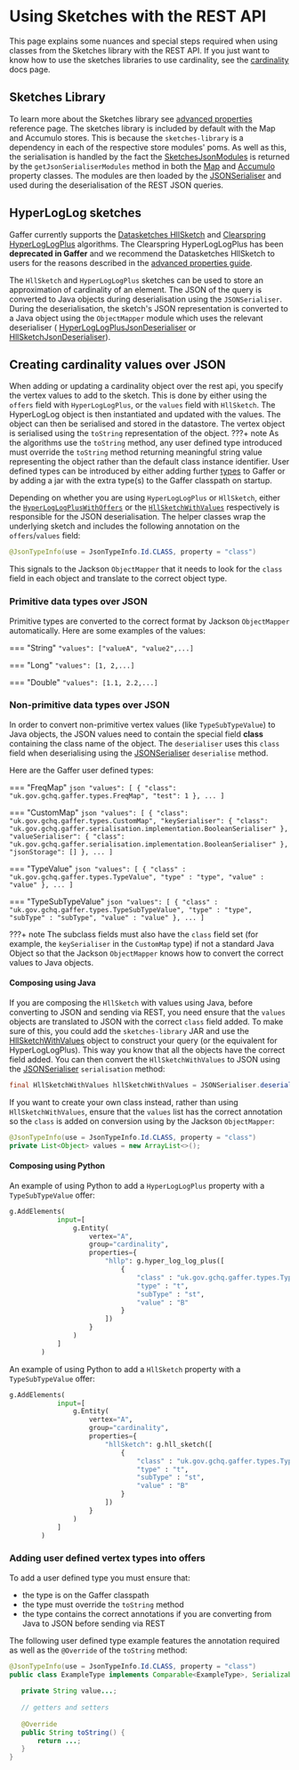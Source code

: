 # Using Sketches with the REST API

This page explains some nuances and special steps required when using classes from the Sketches library with the REST API. If you just want to know how to use the sketches libraries to
use cardinality, see the [cardinality](../getting-started/guide/cardinality.md) docs page.

## Sketches Library

To learn more about the Sketches library see [advanced properties](../../reference/properties-guide/advanced.md) reference page. 
The sketches library is included by default with the Map and Accumulo stores. This is because the `sketches-library` is a dependency in each of
the respective store modules' poms. As well as this, the serialisation is handled by the fact the 
[SketchesJsonModules](https://github.com/gchq/Gaffer/blob/gaffer2-2.0.0/library/sketches-library/src/main/java/uk/gov/gchq/gaffer/sketches/serialisation/json/SketchesJsonModules.java) 
is returned by the `getJsonSerialiserModules` method in both the 
[Map](https://github.com/gchq/Gaffer/blob/gaffer2-2.0.0/store-implementation/map-store/src/main/java/uk/gov/gchq/gaffer/mapstore/MapStoreProperties.java#L127) 
and [Accumulo](https://github.com/gchq/Gaffer/blob/gaffer2-2.0.0/store-implementation/accumulo-store/src/main/java/uk/gov/gchq/gaffer/accumulostore/AccumuloProperties.java#L468) 
property classes. The modules are then loaded by the [JSONSerialiser](https://gchq.github.io/Gaffer/uk/gov/gchq/gaffer/jsonserialisation/JSONSerialiser.html) 
and used during the deserialisation of the REST JSON queries.

## HyperLogLog sketches

Gaffer currently supports the [Datasketches HllSketch](https://github.com/apache/datasketches-java/blob/master/src/main/java/org/apache/datasketches/hll/HllSketch.java) and [Clearspring HyperLogLogPlus](https://github.com/addthis/stream-lib/blob/master/src/main/java/com/clearspring/analytics/stream/cardinality/HyperLogLogPlus.java) algorithms. The Clearspring HyperLogLogPlus has been **deprecated in Gaffer** and we recommend the Datasketches HllSketch to users for the reasons described in the [advanced properties guide](../reference/properties-guide/advanced.md#hyperloglogplus).  

The `HllSketch` and `HyperLogLogPlus` sketches can be used to store an approximation of 
cardinality of an element. The JSON of the query is converted to Java 
objects during deserialisation using the `JSONSerialiser`. During the 
deserialisation, the sketch's JSON representation is converted to a Java 
object using the `ObjectMapper` module which uses the relevant deserialiser (
[HyperLogLogPlusJsonDeserialiser](https://github.com/gchq/Gaffer/blob/develop/library/sketches-library/src/main/java/uk/gov/gchq/gaffer/sketches/clearspring/cardinality/serialisation/json/HyperLogLogPlusJsonDeserialiser.java) or [HllSketchJsonDeserialiser](https://github.com/gchq/Gaffer/blob/develop/library/sketches-library/src/main/java/uk/gov/gchq/gaffer/sketches/datasketches/cardinality/serialisation/json/HllSketchJsonDeserialiser.java)).

## Creating cardinality values over JSON

When adding or updating a cardinality object over the rest api, you specify the vertex values to add to the sketch. 
This is done by either using the `offers` field with `HyperLogLogPlus`, or the `values` field with `HllSketch`. 
The HyperLogLog object is then instantiated and updated with
the values. The object can then be serialised and stored in the datastore. 
The vertex object is serialised using the `toString` representation of the object.
???+ note
    As the algorithms use the `toString` method, any user defined type 
    introduced must override the `toString` method returning meaningful string 
    value representing the object rather than the default class instance 
    identifier. User defined types can be introduced by either adding further 
    [types](https://gchq.github.io/Gaffer/uk/gov/gchq/gaffer/types/package-summary.html) 
    to Gaffer or by adding a jar with the extra type(s) to the Gaffer 
    classpath on startup.

Depending on whether you are using `HyperLogLogPlus` or `HllSketch`, either the 
[`HyperLogLogPlusWithOffers`](https://github.com/gchq/Gaffer/blob/develop/library/sketches-library/src/main/java/uk/gov/gchq/gaffer/sketches/clearspring/cardinality/serialisation/json/HyperLogLogPlusWithOffers.java) or the 
[`HllSketchWithValues`](https://github.com/gchq/Gaffer/blob/develop/library/sketches-library/src/main/java/uk/gov/gchq/gaffer/sketches/datasketches/cardinality/serialisation/json/HllSketchWithValues.java) 
respectively is responsible for the JSON deserialisation.
The helper classes wrap the underlying sketch and includes the following annotation on 
the `offers`/`values` field:

```java
@JsonTypeInfo(use = JsonTypeInfo.Id.CLASS, property = "class")
```

This signals to the Jackson `ObjectMapper` that it needs to look for the 
`class` field in each object and translate to the correct object type.

### Primitive data types over JSON
Primitive types are converted to the correct format by Jackson 
`ObjectMapper` automatically. Here are some examples of the values:

=== "String"
    `"values": ["valueA", "value2",...]`

=== "Long"
    `"values": [1, 2,...]`

=== "Double"
    `"values": [1.1, 2.2,...]`

### Non-primitive data types over JSON
In order to convert non-primitive vertex values (like `TypeSubTypeValue`) to Java objects, the JSON values need to contain the special field **class** 
containing the class name of the object. The `deserialiser` uses this `class` 
field when deserialising using the [JSONSerialiser](https://gchq.github.io/Gaffer/uk/gov/gchq/gaffer/jsonserialisation/JSONSerialiser.html) 
`deserialise` method. 

Here are the Gaffer user defined types:

=== "FreqMap"
    ```json
    "values": [
      {
        "class": "uk.gov.gchq.gaffer.types.FreqMap",
        "test": 1
      },
      ...
    ]
    ```

=== "CustomMap"
    ```json
    "values": [
      {
        "class": "uk.gov.gchq.gaffer.types.CustomMap",
        "keySerialiser": {
          "class": "uk.gov.gchq.gaffer.serialisation.implementation.BooleanSerialiser"
        },
        "valueSerialiser": {
          "class": "uk.gov.gchq.gaffer.serialisation.implementation.BooleanSerialiser"
        },
        "jsonStorage": []
      },
      ...
    ]
    ```

=== "TypeValue"
    ```json
    "values": [
      {
        "class" : "uk.gov.gchq.gaffer.types.TypeValue",
        "type" : "type",
        "value" : "value"
      },
      ...
    ]
    ```

=== "TypeSubTypeValue"
    ```json
    "values": [
      {
        "class" : "uk.gov.gchq.gaffer.types.TypeSubTypeValue",
        "type" : "type",
        "subType" : "subType",
        "value" : "value"
      },
      ...
    ]
    ```

???+ note
    The subclass fields must also have the `class` field set (for 
    example, the `keySerialiser` in the `CustomMap` type) if not a standard Java Object 
    so that the Jackson `ObjectMapper` knows how to convert the correct values 
    to Java objects.

#### Composing using Java

If you are composing the `HllSketch` with values using Java, before 
converting to JSON and sending via REST, you need ensure that the `values` 
objects are translated to JSON with the correct `class` field added. 
To make sure of this, you could add the `sketches-library` JAR and use the 
[HllSketchWithValues](https://github.com/gchq/Gaffer/blob/develop/library/sketches-library/src/main/java/uk/gov/gchq/gaffer/sketches/datasketches/cardinality/serialisation/json/HllSketchWithValues.java) 
object to construct your query (or the equivalent for HyperLogLogPlus). 
This way you know that all the objects have the 
correct field added. You can then convert the `HllSketchWithValues` to 
JSON using the 
[JSONSerialiser](https://gchq.github.io/Gaffer/uk/gov/gchq/gaffer/jsonserialisation/JSONSerialiser.html)
`serialisation` method:
```java
final HllSketchWithValues hllSketchWithValues = JSONSerialiser.deserialise(treeNode.toString(), HllSketchWithValues.class);
```
If you want to create your own class instead, rather than using 
`HllSketchWithValues`, ensure 
that the `values` list has the correct annotation so the `class` is added on 
conversion using by the Jackson `ObjectMapper`:

```java
@JsonTypeInfo(use = JsonTypeInfo.Id.CLASS, property = "class")
private List<Object> values = new ArrayList<>();
```

#### Composing using Python

An example of using Python to add a `HyperLogLogPlus` property with a `TypeSubTypeValue` offer:
```python
g.AddElements(
            input=[
                g.Entity(
                    vertex="A",
                    group="cardinality",
                    properties={
                        "hllp": g.hyper_log_log_plus([
                            {
                                "class" : "uk.gov.gchq.gaffer.types.TypeSubTypeValue",
                                "type" : "t",
                                "subType" : "st",
                                "value" : "B"
                            }
                        ])
                    }
                )
            ]
        )
```

An example of using Python to add a `HllSketch` property with a `TypeSubTypeValue` offer:
```python
g.AddElements(
            input=[
                g.Entity(
                    vertex="A",
                    group="cardinality",
                    properties={
                        "hllSketch": g.hll_sketch([
                            {
                                "class" : "uk.gov.gchq.gaffer.types.TypeSubTypeValue",
                                "type" : "t",
                                "subType" : "st",
                                "value" : "B"
                            }
                        ])
                    }
                )
            ]
        )
```

### Adding user defined vertex types into offers

To add a user defined type you must ensure that:

- the type is on the Gaffer classpath
- the type must override the `toString` method
- the type contains the correct annotations if you are converting from Java to
  JSON before sending via REST

The following user defined type example features the annotation required as 
well as the `@Override` of the `toString` method:

```java
@JsonTypeInfo(use = JsonTypeInfo.Id.CLASS, property = "class")
public class ExampleType implements Comparable<ExampleType>, Serializable {
   
   private String value...;
   
   // getters and setters
   
   @Override
   public String toString() {
       return ...;
   }
}
```
